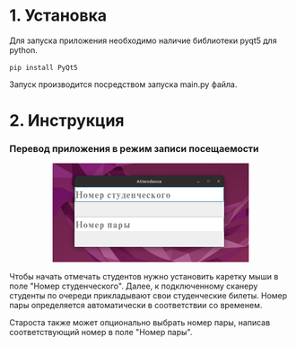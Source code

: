 # 1. Установка
Для запуска приложения необходимо наличие библиотеки pyqt5 для python.
```
pip install PyQt5
```

Запуск производится посредством запуска main.py файла.


# 2. Инструкция

### Перевод приложения в режим записи посещаемости

<p align="center">
  <img src="/pic/Screenshot from 2023-05-27 00-12-24.png" width="350" title="no pictures?">
</p>

Чтобы начать отмечать студентов нужно установить каретку мыши в поле "Номер студенческого".
Далее, к подключенному сканеру студенты по очереди прикладывают свои студенческие билеты. Номер пары определяется автоматически в соответствии со временем.

Староста также может опционально выбрать номер пары, написав соответствующий номер в поле "Номер пары".
